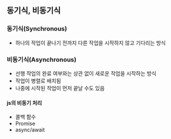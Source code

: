 ## 동기식, 비동기식

### 동기식(Synchronous)

- 하나의 작업이 끝나기 전까지 다른 작업을 시작하지 않고 기다리는 방식

### 비동기식(Asynchronous)

- 선행 작업의 완료 여부와는 상관 없이 새로운 작업을 시작하는 방식
- 작업이 병렬로 배치됨
- 나중에 시작된 작업이 먼저 끝날 수도 있음

#### js의 비동기 처리

- 콜백 함수
- Promise
- async/await
